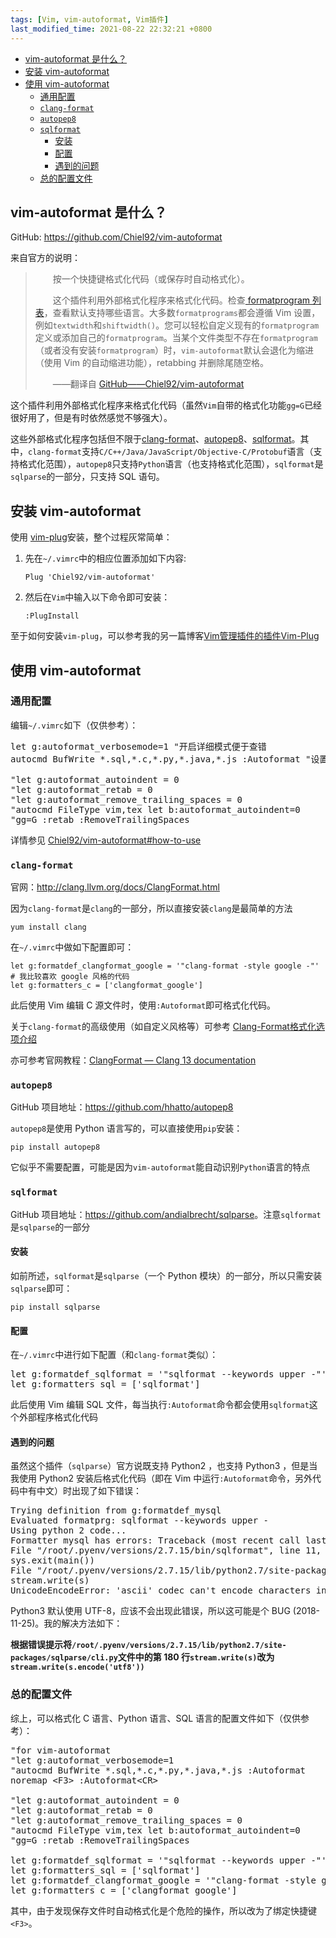 ```yaml
---
tags: [Vim, vim-autoformat, Vim插件]
last_modified_time: 2021-08-22 22:32:21 +0800
---
```


<p id="markdown-toc"></p>
<!-- vim-markdown-toc GFM -->

* [vim-autoformat 是什么？](#vim-autoformat-是什么)
* [安装 vim-autoformat](#安装-vim-autoformat)
* [使用 vim-autoformat](#使用-vim-autoformat)
    * [通用配置](#通用配置)
    * [`clang-format`](#clang-format)
    * [`autopep8`](#autopep8)
    * [`sqlformat`](#sqlformat)
        * [安装](#安装)
        * [配置](#配置)
        * [遇到的问题](#遇到的问题)
    * [总的配置文件](#总的配置文件)

<!-- vim-markdown-toc -->

## vim-autoformat 是什么？
GitHub: <https://github.com/Chiel92/vim-autoformat>

[vim-autoformat]: https://github.com/Chiel92/vim-autoformat

来自官方的说明：

> &emsp;&emsp;按一个快捷键格式化代码（或保存时自动格式化）。
> 
> &emsp;&emsp;这个插件利用外部格式化程序来格式化代码。检查[ formatprogram 列表](https://github.com/Chiel92/vim-autoformat#default-formatprograms)，查看默认支持哪些语言。大多数`formatprograms`都会遵循 Vim 设置，例如`textwidth`和`shiftwidth()`。您可以轻松自定义现有的`formatprogram`定义或添加自己的`formatprogram`。当某个文件类型不存在`formatprogram`（或者没有安装`formatprogram`）时，`vim-autoformat`默认会退化为缩进（使用 Vim 的自动缩进功能），retabbing 并删除尾随空格。
>
> &emsp;&emsp;——翻译自 [GitHub——Chiel92/vim-autoformat](https://github.com/Chiel92/vim-autoformat#vim-autoformat)

这个插件利用外部格式化程序来格式化代码（虽然`Vim`自带的格式化功能`gg=G`已经很好用了，但是有时依然感觉不够强大）。

这些外部格式化程序包括但不限于[clang-format](http://clang.llvm.org/docs/ClangFormat.html)、[autopep8](https://github.com/hhatto/autopep8)、[sqlformat](https://github.com/andialbrecht/sqlparse)。其中，`clang-format`支持`C/C++/Java/JavaScript/Objective-C/Protobuf`语言（支持格式化范围），`autopep8`只支持`Python`语言（也支持格式化范围），`sqlformat`是`sqlparse`的一部分，只支持 SQL 语句。

## 安装 vim-autoformat
使用 [vim-plug][vim-plug]安装，整个过程灰常简单：
1. 先在`~/.vimrc`中的相应位置添加如下内容:
   ```
   Plug 'Chiel92/vim-autoformat'
   ```
   
2. 然后在`Vim`中输入以下命令即可安装：
   ```
   :PlugInstall
   ```

至于如何安装`vim-plug`，可以参考我的另一篇博客[Vim管理插件的插件Vim-Plug](https://wsxq2.55555.io/blog/2018/11/25/Vim管理插件的插件Vim-Plug)

## 使用 vim-autoformat
### 通用配置
编辑`~/.vimrc`如下（仅供参考）：

<pre>
let g:autoformat_verbosemode=1 "开启详细模式便于查错
autocmd BufWrite *.sql,*.c,*.py,*.java,*.js :Autoformat "设置发生保存事件时执行格式化

"let g:autoformat_autoindent = 0
"let g:autoformat_retab = 0
"let g:autoformat_remove_trailing_spaces = 0
"autocmd FileType vim,tex let b:autoformat_autoindent=0
"gg=G :retab :RemoveTrailingSpaces
</pre>

详情参见 [Chiel92/vim-autoformat#how-to-use](https://github.com/Chiel92/vim-autoformat#how-to-use)

### `clang-format`
官网：<http://clang.llvm.org/docs/ClangFormat.html>

因为`clang-format`是`clang`的一部分，所以直接安装`clang`是最简单的方法

```
yum install clang
```

在`~/.vimrc`中做如下配置即可：
```
let g:formatdef_clangformat_google = '"clang-format -style google -"' # 我比较喜欢 google 风格的代码
let g:formatters_c = ['clangformat_google']
```

此后使用 Vim 编辑 C 源文件时，使用`:Autoformat`即可格式化代码。

关于`clang-format`的高级使用（如自定义风格等）可参考 [Clang-Format格式化选项介绍][csdn-clang-format]

亦可参考官网教程：[ClangFormat — Clang 13 documentation](https://clang.llvm.org/docs/ClangFormat.html)

[csdn-clang-format]:https://blog.csdn.net/softimite_zifeng/article/details/78357898

      
[vim-plug]:https://github.com/junegunn/vim-plug

### `autopep8`
GitHub 项目地址：<https://github.com/hhatto/autopep8>

`autopep8`是使用 Python 语言写的，可以直接使用`pip`安装：

```
pip install autopep8
```

它似乎不需要配置，可能是因为`vim-autoformat`能自动识别`Python`语言的特点

      
### `sqlformat`
GitHub 项目地址：<https://github.com/andialbrecht/sqlparse>。注意`sqlformat`是`sqlparse`的一部分

#### 安装
如前所述，`sqlformat`是`sqlparse`（一个 Python 模块）的一部分，所以只需安装`sqlparse`即可：
```
pip install sqlparse
```

#### 配置
在`~/.vimrc`中进行如下配置（和`clang-format`类似）：
<pre>
let g:formatdef_sqlformat = '"sqlformat --keywords upper -"'
let g:formatters_sql = ['sqlformat']
</pre>

此后使用 Vim 编辑 SQL 文件，每当执行`:Autoformat`命令都会使用`sqlformat`这个外部程序格式化代码

#### 遇到的问题
虽然这个插件（`sqlparse`）官方说既支持 Python2 ，也支持 Python3 ，但是当我使用 Python2 安装后格式化代码（即在 Vim 中运行`:Autoformat`命令，另外代码中有中文）时出现了如下错误：

<pre>
Trying definition from g:formatdef_mysql
Evaluated formatprg: sqlformat --keywords upper -
Using python 2 code...
Formatter mysql has errors: Traceback (most recent call last):
File "/root/.pyenv/versions/2.7.15/bin/sqlformat", line 11, in &lt;module&gt;
sys.exit(main())
File "/root/.pyenv/versions/2.7.15/lib/python2.7/site-packages/sqlparse/cli.py", line 180, in main
stream.write(s)
UnicodeEncodeError: 'ascii' codec can't encode characters in position 100-101: ordinal not in range(128)
</pre>

Python3 默认使用 UTF-8，应该不会出现此错误，所以这可能是个 BUG (2018-11-25)。我的解决方法如下：

**根据错误提示将`/root/.pyenv/versions/2.7.15/lib/python2.7/site-packages/sqlparse/cli.py`文件中的第 180 行`stream.write(s)`改为`stream.write(s.encode('utf8'))`**

### 总的配置文件
综上，可以格式化 C 语言、Python 语言、SQL 语言的配置文件如下（仅供参考）：
<pre>
"for vim-autoformat
"let g:autoformat_verbosemode=1
"autocmd BufWrite *.sql,*.c,*.py,*.java,*.js :Autoformat
noremap &lt;F3&gt; :Autoformat&lt;CR&gt;

"let g:autoformat_autoindent = 0
"let g:autoformat_retab = 0
"let g:autoformat_remove_trailing_spaces = 0
"autocmd FileType vim,tex let b:autoformat_autoindent=0
"gg=G :retab :RemoveTrailingSpaces

let g:formatdef_sqlformat = '"sqlformat --keywords upper -"'
let g:formatters_sql = ['sqlformat']
let g:formatdef_clangformat_google = '"clang-format -style google -"'
let g:formatters_c = ['clangformat_google']
</pre>

其中，由于发现保存文件时自动格式化是个危险的操作，所以改为了绑定快捷键`<F3>`。
